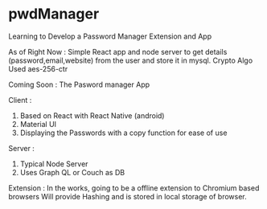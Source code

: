 # pwdManager
Learning to Develop a Password Manager Extension and App

As of Right Now :
Simple React app and node server to get details (password,email,website) from the user and store it in mysql.
Crypto Algo Used aes-256-ctr

Coming Soon :
The Pasword manager App 

Client : 
  1) Based on React with React Native (android)
  2) Material UI
  3) Displaying the Passwords with a copy function for ease of use

Server :
  1) Typical Node Server
  2) Uses Graph QL or Couch as DB

Extension :
In the works, going to be a offline extension to Chromium based browsers
Will provide Hashing and is stored in local storage of browser.
